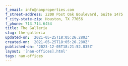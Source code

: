 ```yaml
---
f_email: info@nanproperties.com
f_street-address: 2200 Post Oak Boulevard, Suite 1475
f_city-state-zip: Houston, TX 77056
f_phone: 713.714.6454
title: The Galleria
slug: the-galleria
updated-on: '2021-05-25T18:05:26.280Z'
created-on: '2021-05-25T18:05:26.280Z'
published-on: '2023-12-05T18:21:52.835Z'
layout: '[nan-offices].html'
tags: nan-offices
---
```



